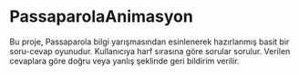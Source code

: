 # PassaparolaAnimasyon
Bu proje, Passaparola bilgi yarışmasından esinlenerek hazırlanmış basit bir soru-cevap oyunudur. Kullanıcıya harf sırasına göre sorular sorulur. Verilen cevaplara göre doğru veya yanlış şeklinde geri bildirim verilir.
